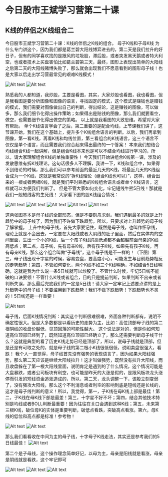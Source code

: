 # 今日股市王斌学习营第二十课

## K线的伴侣之K线组合二

今日股市王斌学习营第二十课：K线的伴侣之K线的组合。 母子K线和子母K线 为什么专门讲这个，因为我们都是葛兰碧大阳线博弈进去的，第二天是我们拉升的好日子，但有的同学喜欢找的是跟风的垃圾股，滞后股，或者突发黑天鹅或者特大利空，也或者技术上买盘害怕比如葛兰碧第三天，最终，图形上表现出简单的大阳线之后第二天的大阳线赌博失败了，那么就会出现我们不愿意看到的图形母子线！也是大家以后走出学习营最常见的艰难K线模式！

![Alt text](http://imagev2.xmcdn.com/group89/M05/37/50/wKg5DV97xSHiyEUhAAIljPCEURQ508.png!op_type=0?pt=5&ek=1&kp=1&sce=0-12-12)
![Alt text](http://imagev2.xmcdn.com/group90/M06/39/D4/wKg5PV97xuvjIXffAAGcrCgsbNY919.png!op_type=0?pt=5&ek=1&kp=1&sce=0-12-12)

熟悉我的人都知道，我炒股，主要是看图，其实，大家炒股也看图，我也看图，但是我看图是要分析图像和图像的语言，寻找固定的模式，这个模式是赚钱也是赔钱的模式，我们需要对图像做出自己的判断，得出结论，这是赚钱的图像，可以做多，那么我们细节化得出操作策略；如果得出是赔钱的图像，那么我们就要看空，做空，也需要细节化得出做空的策略。   以上就是我看图的大致思维。希望对大家有帮助。   单个K线语言学会了之后，第二重要的是配合均线，上节课我们讲了，这节课开始，我们在这个基础上，提升多个K线组合语言的判断。以后，我们再拿到图像，第一看K线，再看K线和均线位置，第三看组合的K线语言，这三个语言不仅仅是单个语言，而且需要我们综合起来得出最终的一个答案！   本来我们想结合均线组合K线一起讲解，但是组合K线本来也是可以不结合均线进行学习的，所以，请大家理解组合K线的单独重要性！   今天我们开始讲组合K线第一课，涉及的发散思维有拆K线理论。这句话很多人不理解，我讲一下，K线和组合中，如果得不到结论的时候，那么我们可以参考前面的最近几天的K线，将最近几天的K线组合成为一个K线，这就是我常说的“拆K线理论（组合K线也可以）”，这样，组合出来的一根或者两根K线，就是我们平时熟悉的K线组合语言或者单个K线语言，这样就可以方便我们判断了。 但是不管大家如何变化，牢记短线牛熊5日线！那就是我们一般短线客的生死线！ 大家看下图的股K线组合情况：


![Alt text](http://imagev2.xmcdn.com/group90/M08/38/20/wKg5PV97tOuCLWNmAACCZRH_zXE384.png!op_type=0?pt=5&ek=1&kp=1&sce=0-12-12)
![Alt text](http://imagev2.xmcdn.com/group89/M0A/37/74/wKg5CF97x3qRkcFXAAGNzF7ZQDA897.png!op_type=0?pt=5&ek=1&kp=1&sce=0-12-12)
![Alt text](http://imagev2.xmcdn.com/group90/M08/38/22/wKg5PV97tPbRSBlhAAFu7Ea1vWI371.png!op_type=0?pt=5&ek=1&kp=1&sce=0-12-12)
![Alt text](http://imagev2.xmcdn.com/group90/M02/38/43/wKg5B197taTRIRuxAAAq2-vY9nI701.jpg!op_type=0?pt=5&ek=1&kp=1&sce=0-12-12)
![Alt text](http://imagev2.xmcdn.com/group88/M0B/36/7A/wKg5DF97taqwYcCwAAArYY5Glb0059.jpg!op_type=0?pt=5&ek=1&kp=1&sce=0-12-12)

这两张图基本是母子线的全部形态，但是不要刻舟求剑。我们遇到最多的就是上升趋势中的母子线了，因为我们不许做下跌趋势。所以，只要求对上升趋势的母子线了解掌握。 上升中的母子线，首先大家要记住，既然是母子线，也叫作怀孕线，理论上就是不会出去，一定要在大阳线或者大阴线的肚子里面，然后在实体内的空间里面，生出一个小的K线，后一个孩子K线的高低点都不会超越前面母亲的K线高低点；第二点，母子线，先有母亲K线，后有孩子K线，如果先有孩子K线，再有母亲K线，那么这个组合叫做“子母线”，这个母子线是不一样的！（下图）第三，母子线出现十字星的时候，容易变盘，要高度小心，可能发生与目前趋势相反的走势趋势！第四，不管如何变化，两个K线不如三个K线明确，不如结合5日线明确，这就是我为什么说一条5日线就可以炒股了。不管什么时候，牢记5日线不能破的口诀要领！不管什么K线或者组合，目的只是提前判断，如果判断不出来或者判断失误，那么最后兜底我们的一定是5日线！请大家一定牢记上述要点讲的是上升趋势中的母子线！不要滥用到下跌趋势！我们不做下跌趋势！下跌趋势也不灵的！5日线还是一样重要！

![Alt text](http://imagev2.xmcdn.com/group90/M07/38/E4/wKg5PV97vkbzvZa8AABWxc_XSNQ111.png!op_type=0?pt=5&ek=1&kp=1&sce=0-12-12)

母子线，后面K线情况判断：其实这个判断很难很难，外面各种判断都有，说明不确定性很大。但是大多数都是以看历史的走势为主，比如：高位顶部母子线的第二根阴线的收盘价越低，见顶回落的可能性越大。  这个说法是对的，但是你如何知道高位顶部已经到了，既然知道高位顶部已经确立了，那么还需要判断母子线干什么？这就是典型的看了历史K线走势已经是顶部了，所以，说母子线就是顶部，但是还是有可取之处的，就是母子线的第二根小K线很低很低，说明卖盘很强大，看跌！ 我个人一直觉得，母子线首先没有强势的表现语言了，因为如果大阳线强势，那么第二天应该是继续大阳线拉升！这才叫做强势，既然没有拉升大阳线，而且收盘躲在了第一根大阳线里面，说明肯定是遇到的了什么情况，这个情况可能是大盘暴跌，或者公司板块有利空，也可能是昨天的大涨是假的，是跟风板块龙头涨停而引发的短线资金追涨造成的，所以，第二天，龙头调整一下，该股立刻变弱了，没有强攻大阳线，那么这个不利消息或者利空的影响到底是短线还是长线的，这才是母子线判断的意义！所以，我觉得，第一，子K线在母K线上部是最佳！第二，子K线在母K线下部是最差！第三，十字星不好不坏；第四，结合其他技术特别是均线或者BOLL判断最重要！因为往往在关口会遇到这种K线；第五，未来第三根K线，破位母K的实体是重要判断，破低点看跌，突破高点看涨。第六，母K线的低位和高点都是标准！参考物！

![Alt text](http://imagev2.xmcdn.com/group89/M00/36/D8/wKg5CF97wkLQSWdMAAExXnVTR-s774.png!op_type=0?pt=5&ek=1&kp=1&sce=0-12-12)
![Alt text](http://imagev2.xmcdn.com/group88/M08/37/BE/wKg5CV97wwODE9yzAAF7331f_zA029.png!op_type=0?pt=5&ek=1&kp=1&sce=0-12-12)

那么我们看看收在中间为主的母子线，十字母子K线走法，其实还是参考我们的5日线最佳！
![Alt text](http://imagev2.xmcdn.com/group89/M00/36/A1/wKg5DV97vq7Biww0AAEmHTivvSc138.png!op_type=0?pt=5&ek=1&kp=1&sce=0-12-12)

第二个是子母线，这个操作理念简单好记，以母为主，母亲是阳线就是看涨，母亲是阴线就是看跌，这个牢记即可

![Alt text](http://imagev2.xmcdn.com/group89/M06/36/4D/wKg5DV97u4ui9YTOAAFNuCzx9_8978.png!op_type=0?pt=5&ek=1&kp=1&sce=0-12-12)
![Alt text](http://imagev2.xmcdn.com/group89/M02/36/59/wKg5DV97vCzRLthnAAEQCSdTpao396.png!op_type=0?pt=5&ek=1&kp=1&sce=0-12-12)
![Alt text](http://imagev2.xmcdn.com/group88/M08/37/11/wKg5DF97vOuwhrKbAAE1o3sViK8500.png!op_type=0?pt=5&ek=1&kp=1&sce=0-12-12)